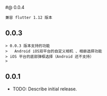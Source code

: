 #@ 0.0.4 
    
    兼容 flutter 1.12 版本

## 0.0.3 

    > 0.0.3 版本支持的功能 
    > 	Android iOS双平台的自定义相机 、相册选择功能
    > iOS 平台的底部弹框选择（Android 还不支持）
    > 

## 0.0.1

* TODO: Describe initial release.
